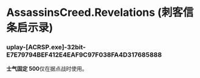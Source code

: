 # AssassinsCreed.Revelations (刺客信条启示录)

### uplay-[ACRSP.exe]-32bit-E7E79794BEF412E4EAF9C97F038FA4D317685888
**士气固定 500**仅在据点战时使用。
